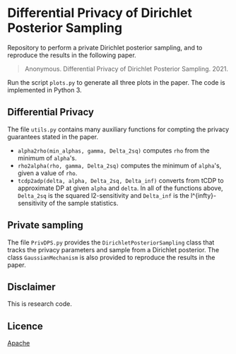 #  Differential Privacy of Dirichlet Posterior Sampling

Repository to perform a private Dirichlet posterior sampling, and to reproduce the results in the following paper.

> Anonymous. Differential Privacy of Dirichlet Posterior Sampling. 2021.

Run the script `plots.py` to generate all three plots in the paper. The code is implemented in Python 3.

## Differential Privacy

The file `utils.py` contains many auxiliary functions for compting the privacy guarantees stated in the paper. 
* `alpha2rho(min_alphas, gamma, Delta_2sq)` computes `rho` from the minimum of `alpha`'s.
* `rho2alpha(rho, gamma, Delta_2sq)` computes the minimum of `alpha`'s, given a value of `rho`.
* `tcdp2adp(delta, alpha, Delta_2sq, Delta_inf)` converts from tCDP to approximate DP at given `alpha` and `delta`.
In all of the functions above, `Delta_2sq` is the squared l2-sensitivity and `Delta_inf` is the l^{infty}-sensitivity of the sample statistics.


## Private sampling

The file `PrivDPS.py` provides the `DirichletPosteriorSampling` class that tracks the privacy parameters and sample from a Dirichlet posterior. The class `GaussianMechanism` is also provided to reproduce the results in the paper.


## Disclaimer

This is research code.

## Licence

[Apache](https://www.apache.org/licenses/LICENSE-2.0)
